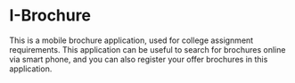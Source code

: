 # I-Brochure
This is a mobile brochure application, used for college assignment requirements. 
This application can be useful to search for brochures online via smart phone,
and you can also register your offer brochures in this application.
